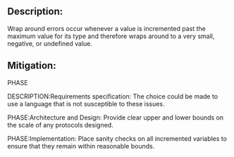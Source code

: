 ## Description:

Wrap around errors occur whenever a value is incremented past the maximum value for its type and therefore wraps around to a very small, negative, or undefined value.



## Mitigation:


PHASE

DESCRIPTION:Requirements specification: The choice could be made to use a language that is not susceptible to these issues.

PHASE:Architecture and Design:
Provide clear upper and lower bounds on the scale of any protocols designed.

PHASE:Implementation:
Place sanity checks on all incremented variables to ensure that they remain within reasonable bounds.

